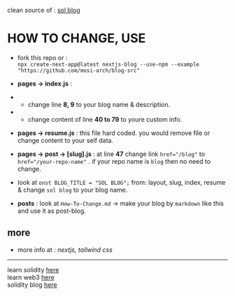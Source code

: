 clean source of : [sol blog](https://sol-app.github.io/blog/)

# HOW TO CHANGE, USE
- fork this repo or : \
`npx create-next-app@latest nextjs-blog --use-npm --example "https://github.com/mosi-arch/blog-src"`

- **pages -> index.js** : 
- - change line **8, 9** to your blog name & description.
- - change content of line **40 to 79** to youre custom info.

- **pages -> resume.js** : this file hard coded. you would remove file or change content to your self data.

- **pages -> post -> [slug].js** : at line **47** change link `href="/blog"` to `href="/your-repo-name"` . if your repo name is `blog` then no need to change.

- look at `onst BLOG_TITLE = "SOL BLOG";` from: layout, slug, index, resume & change `sol blog` to your blog name.

- **posts** : look at `How-To-Change.md` -> make your blog by `markdown` like this and use it as post-blog.

## more
- more info at : *nextjs, tailwind css*

---

learn solidity [here](https://github.com/mosi-sol) \
learn web3 [here](https://github.com/sol-app) \
solidity blog [here](https://sol-app.github.io/blog)
